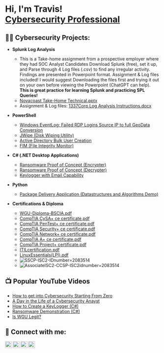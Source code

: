 <h1>Hi, I'm Travis! <br/><a href="https://www.linkedin.com/in/travis-m-patt/">Cybersecurity Professional</a>

<h2>👨‍💻 Cybersecurity Projects:</h2>

- <b>Splunk Log Analysis</b>
  - This is a Take-home assignment from a prospective employer where they had SOC Analyst Candidates Download Splunk (free), set it up, and Parse through 4 Log files (.csv) to find any irregular activity. Findings are presented in Powerpoint format. Assignment & Log files included! I would suggest Downloading the files first and trying it out on your own before viewing the Powerpoint (ChatGPT can help). <b> This is great practice for learning Splunk and practicing SPL Queries! </b>
  - [Novacoast Take-Home Technical.pptx](https://github.com/user-attachments/files/16875023/Novacoast.Take-Home.Technical.pptx)
  - Assignment & Log files: 
  [1337Corp Log Analysis Instructions.docx](https://github.com/user-attachments/files/16875151/1337Corp.Log.Analysis.Instructions.docx)




  

- <b>PowerShell</b>
  - [Windows EventLog: Failed RDP Logins Source IP to full GeoData Conversion](https://github.com/joshmadakor1/Sentinel-Lab)
  - [JWipe (Disk Wiping Utility)](https://github.com/joshmadakor1/Jwipe.PowerShell)
  - [Active Directory Bulk User Creation](https://github.com/joshmadakor1/AD_PS)
  - [FIM (File Integrity Monitor)](https://github.com/joshmadakor1/PowerShell-Integrity-FIM)

- <b>C# (.NET Desktop Applications)</b>
  - [Ransomware Proof of Concept (Encrypter)](https://github.com/joshmadakor1/EncrypterPOC)
  - [Ransomware Proof of Concept (Decrypter)](https://github.com/joshmadakor1/DecrypterPOC)
  - [Keylogger with Email Capability](https://github.com/joshmadakor1/Key-Logger-With-Email)

- <b>Python</b>
  - [Package Delivery Application (Datastructures and Algorithms Demo)](https://github.com/joshmadakor1/Package-Delivery-Pathfinding-Algorithm)

- <b>Certifications & Diploma</b>
  - [WGU-Diploma-BSCIA.pdf](https://github.com/user-attachments/files/16874623/WGU-Diploma-BSCIA.pdf)
  -  [CompTIA CySA+ ce certificate.pdf](https://github.com/user-attachments/files/16874625/CompTIA.CySA%2B.ce.certificate.pdf)
  -  [CompTIA PenTest+ ce certificate.pdf](https://github.com/user-attachments/files/16874633/CompTIA.PenTest%2B.ce.certificate.pdf)
  -  [CompTIA Security+ ce certificate.pdf](https://github.com/user-attachments/files/16874634/CompTIA.Security%2B.ce.certificate.pdf)
  -  [CompTIA Network+ ce certificate.pdf](https://github.com/user-attachments/files/16874639/CompTIA.Network%2B.ce.certificate.pdf)
  -  [CompTIA A+ ce certificate.pdf](https://github.com/user-attachments/files/16874671/CompTIA.A%2B.ce.certificate.pdf)
  -  [CompTIA Project+ certificate.pdf](https://github.com/user-attachments/files/16874674/CompTIA.Project%2B.certificate.pdf)
  -  [ITILcertification.pdf](https://github.com/user-attachments/files/16874677/ITILcertification.pdf)
  -  [LinuxEssentials(LPI).pdf](https://github.com/user-attachments/files/16874681/LinuxEssentials.LPI.pdf)
  -   ![SSCP-ISC2-IDnumber=2083514](https://github.com/user-attachments/assets/9c0e6fce-630b-4b9e-a110-27b82aa7605e)
  -   ![AssociateISC2-CCSP-ISC2idnumber=2083514](https://github.com/user-attachments/assets/dc273176-7a5b-4468-88b1-32ee8d74e7f3)


<h2>📺 Popular YouTube Videos</h2>

- [How to get into Cybersecurity Starting From Zero](https://www.youtube.com/watch?v=a83ASGn_V_s)
- [A Day in the Life of a Cybersecurity Anayst](https://www.youtube.com/watch?v=uHy3oM7NnoU)
- [How to Create a KeyLogger (C#)](https://www.youtube.com/watch?v=N-L9hklSlNk)
- [Ransomware Demonstration (C#)](https://www.youtube.com/watch?v=OfvdQeh79s0)
- [Is WGU Legit?](https://www.youtube.com/watch?v=E2MwRWxDBkA)

<h2> 🤳 Connect with me:</h2>

[<img align="left" alt="JoshMadakor | YouTube" width="22px" src="https://cdn.jsdelivr.net/npm/simple-icons@v3/icons/youtube.svg" />][youtube]
[<img align="left" alt="JoshMadakor | Twitter" width="22px" src="https://cdn.jsdelivr.net/npm/simple-icons@v3/icons/twitter.svg" />][twitter]
[<img align="left" alt="JoshMadakor | LinkedIn" width="22px" src="https://cdn.jsdelivr.net/npm/simple-icons@v3/icons/linkedin.svg" />][linkedin]
[<img align="left" alt="JoshMadakor | Instagram" width="22px" src="https://cdn.jsdelivr.net/npm/simple-icons@v3/icons/instagram.svg" />][instagram]

[twitter]: https://twitter.com/joshmadakor
[youtube]: https://www.youtube.com/c/joshmadakor
[instagram]: https://www.instagram.com/joshmadakor/
[linkedin]: https://linkedin.com/in/joshmadakor

<!--
**joshmadakor1/joshmadakor1** is a ✨ _special_ ✨ repository because its `README.md` (this file) appears on your GitHub profile.

Here are some ideas to get you started:

- 🔭 I’m currently working on ...
- 🌱 I’m currently learning ...
- 👯 I’m looking to collaborate on ...
- 🤔 I’m looking for help with ...
- 💬 Ask me about ...
- 📫 How to reach me: ...
- 😄 Pronouns: ...
- ⚡ Fun fact: ...
-->
